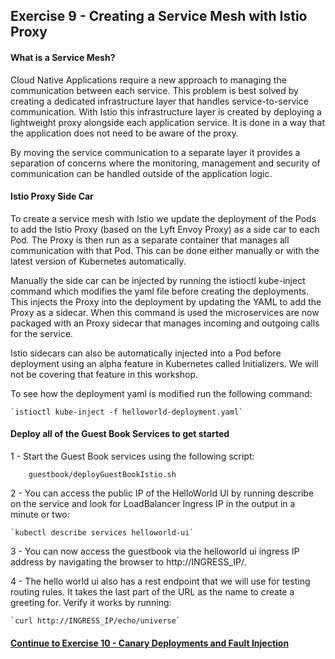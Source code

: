 ## Exercise 9 - Creating a Service Mesh with Istio Proxy

#### What is a Service Mesh?

Cloud Native Applications require a new approach to managing the communication between each service.  This problem is best solved by creating a dedicated infrastructure layer that handles service-to-service communication. With Istio this infrastructure layer is created by deploying a lightweight proxy alongside each application service.  It is done in a way that the application does not need to be aware of the proxy.

By moving the service communication to a separate layer it provides a separation of concerns where the monitoring, management and security of communication can be handled outside of the application logic.

#### Istio Proxy Side Car

To create a service mesh with Istio we update the deployment of the Pods to add the Istio Proxy (based on the Lyft Envoy Proxy) as a side car to each Pod.  The Proxy is then run as a separate container that manages all communication with that Pod.  This can be done either manually or with the latest version of Kubernetes automatically.

Manually the side car can be injected by running the istioctl kube-inject command which modifies the yaml file before creating the deployments.  This injects the Proxy into the deployment by updating the YAML to add the Proxy as a sidecar.  When this command is used the microservices are now packaged with an Proxy sidecar that manages incoming and outgoing calls for the service.  

Istio sidecars can also be automatically injected into a Pod before deployment using an alpha feature in Kubernetes called Initializers.  We will not be covering that feature in this workshop.

To see how the deployment yaml is modified run the following command:

    `istioctl kube-inject -f helloworld-deployment.yaml`

#### Deploy all of the Guest Book Services to get started

1 - Start the Guest Book services using the following script:

```
    guestbook/deployGuestBookIstio.sh
```

2 - You can access the public IP of the HelloWorld UI by running describe on the service and look for LoadBalancer Ingress IP in the output in a minute or two:

    `kubectl describe services helloworld-ui`

3 - You can now access the guestbook via the helloworld ui ingress IP address by navigating the browser to http://INGRESS_IP/.

4 - The hello world ui also has a rest endpoint that we will use for testing routing rules.  It takes the last part of the URL as the name to create a greeting for.  Verify it works by running:

    `curl http://INGRESS_IP/echo/universe`



#### [Continue to Exercise 10 - Canary Deployments and Fault Injection](../exercise-10/README.md)
